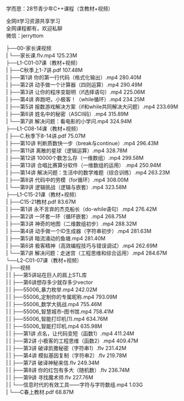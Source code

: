 学而思：28节青少年C++课程（含教材+视频）

全网it学习资源共享学习<br>全网课程都有，欢迎私聊<br>微信：jerryttom<br>

├──00-家长课视频<br> | └──家长课.flv.mp4 125.23M<br> ├──L1-C01-07课（教材+视频）<br> | ├──C秋季上1-7讲.pdf 107.48M<br> | ├──第1讲 你的第一行代码（格式化输出）.mp4 280.40M<br> | ├──第2讲 动手做一个计算器（四则运算）.mp4 290.49M<br> | ├──第3讲 让你的程序变聪明（if选择语句）.mp4 225.06M<br> | ├──第4讲 奔跑吧，小极客！（while循环）.mp4 234.25M<br> | ├──第5讲 报数游戏解决方案（if和while共同解决大问题）.mp4 233.69M<br> | ├──第6讲 姓名中的秘密（ASCII码）.mp4 315.89M<br> | └──第7讲 解决问题：看电影的小学问.mp4 324.94M<br> ├──L1-C08-14课（教材+视频）<br> | ├──C.秋季下8-14讲.pdf 75.07M<br> | ├──第10讲 判断质数快一步（break与continue）.mp4 296.43M<br> | ├──第11讲 离散的星球（逻辑运算）.mp4 328.78M<br> | ├──第12讲 10000个数怎么存（一维数组）.mp4 299.58M<br> | ├──第13讲 合唱比赛算分软件（一维数组的运用） .mp4 250.94M<br> | ├──第14讲 解决问题：生活中的数学难题（综合训练）.mp4 263.23M<br> | ├──第8讲 代码中的劳模（for循环）.mp4 308.00M<br> | └──第9讲 逻辑挑战（逻辑与嵌套）.mp4 323.58M<br> ├──L1-C15-21课（教材+视频）<br> | ├──C15-21教材.pdf 83.67M<br> | ├──第1讲 永不言弃的杰克船长（do-while语句）.mp4 276.42M<br> | ├──第2讲 一环套一环（循环嵌套）.mp4 268.75M<br> | ├──第3讲 神奇的地图（二维数组初步）.mp4 288.32M<br> | ├──第4讲 动手做一个ID生成器（字符串初步）.mp4 281.63M<br> | ├──第5讲 暗流涌动的鱼塘.mp4 281.40M<br> | ├──第6讲 极客精神（高效编程技巧与错误调试）.mp4 262.69M<br> | └──第7讲 解决问题：走迷宫（工程思维和综合运用）.mp4 284.67M<br> └──L2-C01-07课（教材+视频）<br> | ├──视频<br> | | ├──第5讲站在巨人的肩上STL库<br> | | ├──第6讲想存多少就存多少vector<br> | | ├──55006_暴力枚举.mp4 242.02M<br> | | ├──55006_定制你的专属昵称.mp4 793.09M<br> | | ├──55006_数学大挑战.mp4 755.46M<br> | | ├──55006_智慧城市–图书馆.mp4 758.41M<br> | | ├──55006_智能打印机(1).mp4 634.76M<br> | | ├──55006_智能打印机.mp4 635.98M<br> | | ├──第1讲 点名，让代码变短（函数1）.mp4 411.24M<br> | | ├──第2讲 小极客的工程思维（函数2）.mp4 409.47M<br> | | ├──第3讲 破译凯撒秘密（字符串1）.flv 231.42M<br> | | ├──第4讲 模拟基因复制（字符串2）.flv 219.78M<br> | | ├──第7讲 破译神秘来信.flv 249.34M<br> | | ├──第8讲 你的红包有多大（随机数）.flv 236.74M<br> | | ├──第9讲 寻找魔术师.flv 227.76M<br> | | └──信息时代的有效工具——字符与字符数组.mp4 1.03G<br> | └──C春上教材.pdf 68.87M